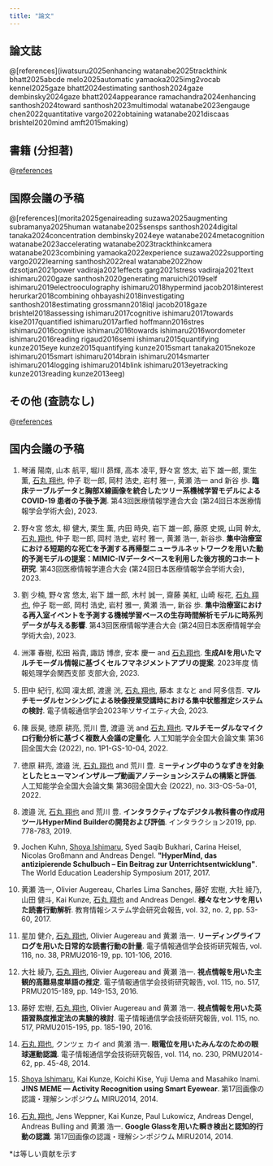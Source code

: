 ```yaml
---
title: "論文"
---
```


## 論文誌

@[references](iwatsuru2025enhancing watanabe2025trackthink bhatt2025abcde melo2025automatic yamaoka2025img2vocab kennel2025gaze bhatt2024estimating santhosh2024gaze dembinsky2024gaze bhatt2024appearance ramachandra2024enhancing santhosh2024toward santhosh2023multimodal watanabe2023engauge chen2022quantitative vargo2022obtaining watanabe2021discaas brishtel2020mind amft2015making)

## 書籍 (分担著)

@[references](ishimaru2018augmented)

## 国際会議の予稿

@[references](morita2025genaireading suzawa2025augmenting subramanya2025human watanabe2025sensps santhosh2024digital tanaka2024concentration dembinsky2024eye watanabe2024metacognition watanabe2023accelerating watanabe2023trackthinkcamera watanabe2023combining yamaoka2022experience suzawa2022supporting vargo2022learning santhosh2022real watanabe2022how dzsotjan2021power vadiraja2021effects garg2021stress vadiraja2021text ishimaru2020gaze santhosh2020generating maruichi2019self ishimaru2019electrooculography ishimaru2018hypermind jacob2018interest herurkar2018combining ohbayashi2018investigating santhosh2018estimating grossmann2018iql jacob2018gaze brishtel2018assessing ishimaru2017cognitive ishimaru2017towards kise2017quantified ishimaru2017arfled hoffmann2016stres ishimaru2016cognitive ishimaru2016towards ishimaru2016wordometer ishimaru2016reading rigaud2016semi ishimaru2015quantifying kunze2015eye kunze2015quantifying kunze2015smart tanaka2015nekoze ishimaru2015smart ishimaru2014brain ishimaru2014smarter ishimaru2014logging ishimaru2014blink ishimaru2013eyetracking kunze2013reading kunze2013eeg)

## その他 (査読なし)

@[references](ishimaru2021confidence)

## 国内会議の予稿

1. 琴浦 陽南, 山本 航平, 堀川 昴輝, 高本 凌平, 野々宮 悠太, 岩下 雄一郎, 栗生 薫, <u>石丸 翔也</u>, 仲子 聡一郎, 岡村 浩史, 岩村 雅一, 黄瀬 浩一 and 新谷 歩. <b>臨床テーブルデータと胸部X線画像を統合したツリー系機械学習モデルによる COVID-19 患者の予後予測</b>. 第43回医療情報学連合大会 (第24回日本医療情報学会学術大会), 2023.

1. 野々宮 悠太, 柳 健大, 栗生 薫, 内田 時央, 岩下 雄一郎, 藤原 史規, 山岡 幹太, <u>石丸 翔也</u>, 仲子 聡一郎, 岡村 浩史, 岩村 雅一, 黄瀬 浩一, 新谷歩. <b>集中治療室における短期的な死亡を予測する再帰型ニューラルネットワークを用いた動的予測モデルの提案：MIMIC-IVデータベースを利用した後方視的コホート研究</b>. 第43回医療情報学連合大会 (第24回日本医療情報学会学術大会), 2023.

1. 劉 少楠, 野々宮 悠太, 岩下 雄一郎, 木村 誠一, 齋藤 美紅, 山崎 桜花, <u>石丸 翔也</u>, 仲子 聡一郎, 岡村 浩史, 岩村 雅一, 黄瀬 浩一, 新谷 歩. <b>集中治療室における再入室イベントを予測する機械学習ベースの生存時間解析モデルに時系列データが与える影響</b>. 第43回医療情報学連合大会 (第24回日本医療情報学会学術大会), 2023.

1. 洲澤 春樹, 松田 裕貴, 諏訪 博彦, 安本 慶一 and <u>石丸翔也</u>. <b>生成AIを用いたマルチモーダル情報に基づくセルフマネジメントアプリの提案</b>. 2023年度 情報処理学会関西支部 支部大会, 2023.

1. 田中 紀行, 松岡 凜太郎, 渡邊 洸, <u>石丸 翔也</u>, 藤本 まなと and 阿多信吾. <b>マルチモーダルセンシングによる映像授業受講時における集中状態推定システムの検討</b>. 電子情報通信学会2023年ソサイエティ大会, 2023.

1. 陳 辰昊, 徳原 耕亮, 荒川 豊, 渡邉 洸 and <u>石丸 翔也</u>. <b>マルチモーダルなマイクロ行動分析に基づく複数人会議の定量化</b>. 人工知能学会全国大会論文集 第36回全国大会 (2022), no. 1P1-GS-10-04, 2022.

1. 徳原 耕亮, 渡邉 洸, <u>石丸 翔也</u> and 荒川 豊. <b>ミーティング中のうなずきを対象としたヒューマンインザループ動画アノテーションシステムの構築と評価</b>. 人工知能学会全国大会論文集 第36回全国大会 (2022), no. 3I3-OS-5a-01, 2022.

1. 渡邉 洸, <u>石丸 翔也</u> and 荒川 豊. <b>インタラクティブなデジタル教科書の作成用ツールHyperMind Builderの開発および評価</b>. インタラクション2019, pp. 778-783, 2019.

1. Jochen Kuhn, <u>Shoya Ishimaru</u>, Syed Saqib Bukhari, Carina Heisel, Nicolas Großmann and Andreas Dengel. <b>"HyperMind, das antizipierende Schulbuch – Ein Beitrag zur Unterrichtsentwicklung"</b>. The World Education Leadership Symposium 2017, 2017.

1. 黄瀬 浩一, Olivier Augereau, Charles Lima Sanches, 藤好 宏樹, 大社 綾乃, 山田 健斗, Kai Kunze, <u>石丸 翔也</u> and Andreas Dengel. <b>様々なセンサを用いた読書行動解析</b>. 教育情報システム学会研究会報告, vol. 32, no. 2, pp. 53-60, 2017.

1. 星加 健介, <u>石丸 翔也</u>, Olivier Augereau and 黄瀬 浩一. <b>リーディングライフログを用いた日常的な読書行動の計量</b>. 電子情報通信学会技術研究報告, vol. 116, no. 38, PRMU2016-19, pp. 101-106, 2016.

1. 大社 綾乃, <u>石丸 翔也</u>, Olivier Augereau and 黄瀬 浩一. <b>視点情報を用いた主観的高難易度単語の推定</b>. 電子情報通信学会技術研究報告, vol. 115, no. 517, PRMU2015-189, pp. 149-153, 2016.

1. 藤好 宏樹, <u>石丸 翔也</u>, Olivier Augereau and 黄瀬 浩一. <b>視点情報を用いた英語習熟度推定法の実験的検討</b>. 電子情報通信学会技術研究報告, vol. 115, no. 517, PRMU2015-195, pp. 185-190, 2016.

1. <u>石丸 翔也</u>, クンツェ カイ and 黄瀬 浩一. <b>眼電位を用いたみんなのための眼球運動認識</b>. 電子情報通信学会技術研究報告, vol. 114, no. 230, PRMU2014-62, pp. 45-48, 2014.

1. <u>Shoya Ishimaru</u>, Kai Kunze, Koichi Kise, Yuji Uema and Masahiko Inami. <b>J!NS MEME — Activity Recognition using Smart Eyewear</b>. 第17回画像の認識・理解シンポジウム MIRU2014, 2014.

1. <u>石丸 翔也</u>, Jens Weppner, Kai Kunze, Paul Lukowicz, Andreas Dengel, Andreas Bulling and 黄瀬 浩一. <b>Google Glassを用いた瞬き検出と認知的行動の認識</b>. 第17回画像の認識・理解シンポジウム MIRU2014, 2014.

\*は等しい貢献を示す